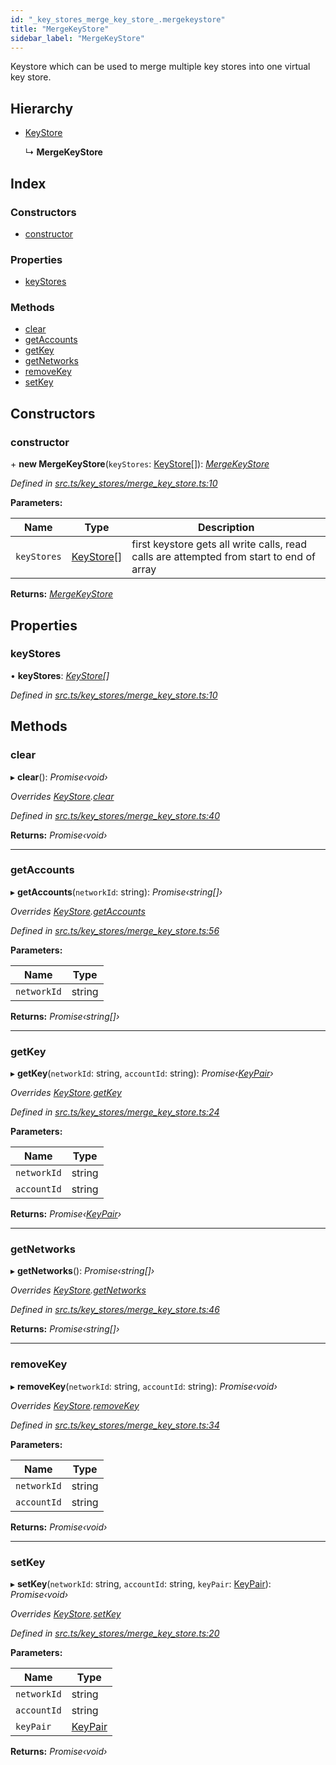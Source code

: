 ```yaml
---
id: "_key_stores_merge_key_store_.mergekeystore"
title: "MergeKeyStore"
sidebar_label: "MergeKeyStore"
---
```


Keystore which can be used to merge multiple key stores into one virtual key store.

## Hierarchy

* [KeyStore](_key_stores_keystore_.keystore.md)

  ↳ **MergeKeyStore**

## Index

### Constructors

* [constructor](_key_stores_merge_key_store_.mergekeystore.md#constructor)

### Properties

* [keyStores](_key_stores_merge_key_store_.mergekeystore.md#keystores)

### Methods

* [clear](_key_stores_merge_key_store_.mergekeystore.md#clear)
* [getAccounts](_key_stores_merge_key_store_.mergekeystore.md#getaccounts)
* [getKey](_key_stores_merge_key_store_.mergekeystore.md#getkey)
* [getNetworks](_key_stores_merge_key_store_.mergekeystore.md#getnetworks)
* [removeKey](_key_stores_merge_key_store_.mergekeystore.md#removekey)
* [setKey](_key_stores_merge_key_store_.mergekeystore.md#setkey)

## Constructors

###  constructor

\+ **new MergeKeyStore**(`keyStores`: [KeyStore](_key_stores_keystore_.keystore.md)[]): *[MergeKeyStore](_key_stores_merge_key_store_.mergekeystore.md)*

*Defined in [src.ts/key_stores/merge_key_store.ts:10](https://github.com/nearprotocol/nearlib/blob/bf1ce09/src.ts/key_stores/merge_key_store.ts#L10)*

**Parameters:**

Name | Type | Description |
------ | ------ | ------ |
`keyStores` | [KeyStore](_key_stores_keystore_.keystore.md)[] | first keystore gets all write calls, read calls are attempted from start to end of array  |

**Returns:** *[MergeKeyStore](_key_stores_merge_key_store_.mergekeystore.md)*

## Properties

###  keyStores

• **keyStores**: *[KeyStore](_key_stores_keystore_.keystore.md)[]*

*Defined in [src.ts/key_stores/merge_key_store.ts:10](https://github.com/nearprotocol/nearlib/blob/bf1ce09/src.ts/key_stores/merge_key_store.ts#L10)*

## Methods

###  clear

▸ **clear**(): *Promise‹void›*

*Overrides [KeyStore](_key_stores_keystore_.keystore.md).[clear](_key_stores_keystore_.keystore.md#abstract-clear)*

*Defined in [src.ts/key_stores/merge_key_store.ts:40](https://github.com/nearprotocol/nearlib/blob/bf1ce09/src.ts/key_stores/merge_key_store.ts#L40)*

**Returns:** *Promise‹void›*

___

###  getAccounts

▸ **getAccounts**(`networkId`: string): *Promise‹string[]›*

*Overrides [KeyStore](_key_stores_keystore_.keystore.md).[getAccounts](_key_stores_keystore_.keystore.md#abstract-getaccounts)*

*Defined in [src.ts/key_stores/merge_key_store.ts:56](https://github.com/nearprotocol/nearlib/blob/bf1ce09/src.ts/key_stores/merge_key_store.ts#L56)*

**Parameters:**

Name | Type |
------ | ------ |
`networkId` | string |

**Returns:** *Promise‹string[]›*

___

###  getKey

▸ **getKey**(`networkId`: string, `accountId`: string): *Promise‹[KeyPair](_utils_key_pair_.keypair.md)›*

*Overrides [KeyStore](_key_stores_keystore_.keystore.md).[getKey](_key_stores_keystore_.keystore.md#abstract-getkey)*

*Defined in [src.ts/key_stores/merge_key_store.ts:24](https://github.com/nearprotocol/nearlib/blob/bf1ce09/src.ts/key_stores/merge_key_store.ts#L24)*

**Parameters:**

Name | Type |
------ | ------ |
`networkId` | string |
`accountId` | string |

**Returns:** *Promise‹[KeyPair](_utils_key_pair_.keypair.md)›*

___

###  getNetworks

▸ **getNetworks**(): *Promise‹string[]›*

*Overrides [KeyStore](_key_stores_keystore_.keystore.md).[getNetworks](_key_stores_keystore_.keystore.md#abstract-getnetworks)*

*Defined in [src.ts/key_stores/merge_key_store.ts:46](https://github.com/nearprotocol/nearlib/blob/bf1ce09/src.ts/key_stores/merge_key_store.ts#L46)*

**Returns:** *Promise‹string[]›*

___

###  removeKey

▸ **removeKey**(`networkId`: string, `accountId`: string): *Promise‹void›*

*Overrides [KeyStore](_key_stores_keystore_.keystore.md).[removeKey](_key_stores_keystore_.keystore.md#abstract-removekey)*

*Defined in [src.ts/key_stores/merge_key_store.ts:34](https://github.com/nearprotocol/nearlib/blob/bf1ce09/src.ts/key_stores/merge_key_store.ts#L34)*

**Parameters:**

Name | Type |
------ | ------ |
`networkId` | string |
`accountId` | string |

**Returns:** *Promise‹void›*

___

###  setKey

▸ **setKey**(`networkId`: string, `accountId`: string, `keyPair`: [KeyPair](_utils_key_pair_.keypair.md)): *Promise‹void›*

*Overrides [KeyStore](_key_stores_keystore_.keystore.md).[setKey](_key_stores_keystore_.keystore.md#abstract-setkey)*

*Defined in [src.ts/key_stores/merge_key_store.ts:20](https://github.com/nearprotocol/nearlib/blob/bf1ce09/src.ts/key_stores/merge_key_store.ts#L20)*

**Parameters:**

Name | Type |
------ | ------ |
`networkId` | string |
`accountId` | string |
`keyPair` | [KeyPair](_utils_key_pair_.keypair.md) |

**Returns:** *Promise‹void›*
